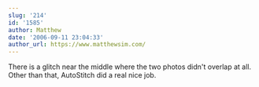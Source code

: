 ```yaml
---
slug: '214'
id: '1585'
author: Matthew
date: '2006-09-11 23:04:33'
author_url: https://www.matthewsim.com/
---
```

There is a glitch near the middle where the two photos didn't overlap at all.  Other than that, AutoStitch did a real nice job.
